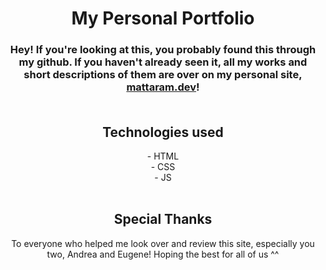 <div align="center">
  <h1>My Personal Portfolio</h1>
  <h3>Hey! If you're looking at this, you probably found this through my github. If you haven't already seen it, all my works and short descriptions of them are over on my personal site, <a href="https://www.mattaram.dev">mattaram.dev</a>!
  <br><br>
  <h2>Technologies used</h2>
  <div>- HTML</div>
  <div>- CSS</div>
  <div>- JS</div>
  <br>  
  <h2>Special Thanks</h2>
  <div>To everyone who helped me look over and review this site, especially you two, Andrea and Eugene! Hoping the best for all of us ^^</div>
</div>